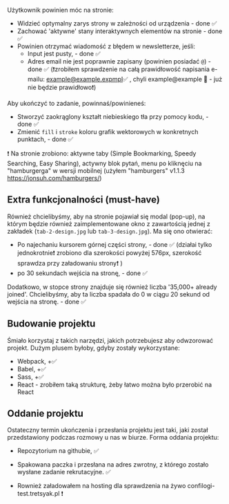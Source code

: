 
Użytkownik powinien móc na stronie:

- Widzieć optymalny zarys strony w zależności od urządzenia           - done ✅
- Zachować 'aktywne' stany interaktywnych elementów na stronie        - done ✅
- Powinien otrzymać wiadomość z błędem w newsletterze, jeśli:         
  - Input jest pusty,                                                 - done ✅
  - Adres email nie jest poprawnie zapisany (powinien posiadać `@`)   - done ✅ (❗zrobiłem sprawdzenie na całą prawidłowość napisania e-mailu: example@example.expmpl✅ , chyli example@example 🚫 - już nie będzie prawidłowo❗)

Aby ukończyć to zadanie, powinnaś/powinieneś:

- Stworzyć zaokrąglony kształt niebieskiego tła przy pomocy kodu,       - done ✅
- Zmienić `fill` i `stroke` koloru grafik wektorowych w konkretnych punktach,  - done ✅

❗ Na stronie zrobiono: aktywne taby (Simple Bookmarking, Speedy Searching, Easy Sharing), actywny blok pytań, menu po kliknęciu na "hamburgerga" w wersji mobilnej (użyłem "hamburgers" v1.1.3  https://jonsuh.com/hamburgers/) 

## Extra funkcjonalności (must-have)

Również chcielibyśmy, aby na stronie pojawiał się modal (pop-up), na którym będzie również zaimplementowane okno z zawartością jednej z zakładek (`tab-2-design.jpg` lub `tab-3-design.jpg`). Ma się ono otwierać:

- Po najechaniu kursorem górnej części strony,  - done ✅ (działai tylko jednokrotnie❗ zrobiono dla szerokości powyżej 576px, szerokość sprawdza przy załadowaniu strony❗ )
- po 30 sekundach wejścia na stronę,            - done ✅

Dodatkowo, w stopce strony znajduje się również liczba '35,000+ already joined'. Chcielibyśmy, aby ta liczba spadała do 0 w ciągu 20 sekund od wejścia na stronę.                              - done ✅

## Budowanie projektu

Śmiało korzystaj z takich narzędzi, jakich potrzebujesz aby odwzorować projekt. Dużym plusem byłoby, gdyby zostały wykorzystane:

- Webpack, +✅
- Babel,   +✅
- Sass,    +✅
- React - zrobiłem taką strukturę, żeby łatwo można było przerobić na React

## Oddanie projektu

Ostateczny termin ukończenia i przesłania projektu jest taki, jaki został przedstawiony podczas rozmowy u nas w biurze. Forma oddania projektu:

- Repozytorium na githubie,  ✅
- Spakowana paczka i przesłana na adres zwrotny, z którego zostało wysłane zadanie rekrutacyjne. ✅

- Rownież załadowałem na hosting dla sprawdzenia na żywo   confilogi-test.tretsyak.pl ❗

